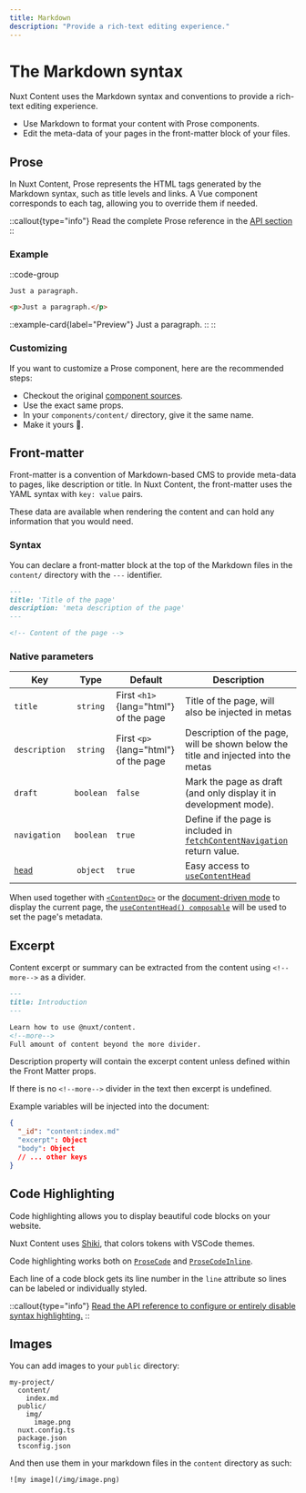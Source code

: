 ```yaml
---
title: Markdown
description: "Provide a rich-text editing experience."
---
```


# The Markdown syntax

Nuxt Content uses the Markdown syntax and conventions to provide a rich-text editing experience.

- Use Markdown to format your content with Prose components.
- Edit the meta-data of your pages in the front-matter block of your files.

## Prose

In Nuxt Content, Prose represents the HTML tags generated by the Markdown syntax, such as title levels and links. A Vue component corresponds to each tag, allowing you to override them if needed.

::callout{type="info"}
Read the complete Prose reference in the [API section](/api/components/prose)
::

### Example

::code-group
  ```markdown [Markdown]
  Just a paragraph.
  ```

  ```html [Output]
  <p>Just a paragraph.</p>
  ```

  ::example-card{label="Preview"}
  Just a paragraph.
  ::
::

### Customizing

If you want to customize a Prose component, here are the recommended steps:

- Checkout the original [component sources](https://github.com/nuxt-modules/mdc/blob/main/src/runtime/components/prose).
- Use the exact same props.
- In your `components/content/` directory, give it the same name.
- Make it yours 🚀.

## Front-matter

Front-matter is a convention of Markdown-based CMS to provide meta-data to pages, like description or title. In Nuxt Content, the front-matter uses the YAML syntax with `key: value` pairs.

These data are available when rendering the content and can hold any information that you would need.

### Syntax

You can declare a front-matter block at the top of the Markdown files in the `content/` directory with the `---` identifier.

```md [content/index.md]
---
title: 'Title of the page'
description: 'meta description of the page'
---

<!-- Content of the page -->
```

### Native parameters

| Key                                         |   Type    | Default                               | Description                                                                                              |
| ------------------------------------------- | :-------: | ------------------------------------- | -------------------------------------------------------------------------------------------------------- |
| `title`                                     | `string`  | First `<h1>`{lang="html"} of the page | Title of the page, will also be injected in metas                                                        |
| `description`                               | `string`  | First `<p>`{lang="html"} of the page  | Description of the page, will be shown below the title and injected into the metas                       |
| `draft`                                     | `boolean` | `false`                               | Mark the page as draft (and only display it in development mode).                                        |
| `navigation`                                | `boolean` | `true`                                | Define if the page is included in [`fetchContentNavigation`](/guide/displaying/navigation) return value. |
| [`head`](/api/composables/use-content-head) | `object`  | `true`                                | Easy access to [`useContentHead`](/api/composables/use-content-head)                                     |

When used together with [`<ContentDoc>`](/guide/displaying/rendering#contentdoc-) or the [document-driven mode](/guide/writing/document-driven) to display the current page, the [`useContentHead() composable`](/api/composables/use-content-head) will be used to set the page's metadata.

## Excerpt

Content excerpt or summary can be extracted from the content using `<!--more-->` as a divider.

```md
---
title: Introduction
---

Learn how to use @nuxt/content.
<!--more-->
Full amount of content beyond the more divider.
```

Description property will contain the excerpt content unless defined within the Front Matter props.

If there is no `<!--more-->` divider in the text then excerpt is undefined.

Example variables will be injected into the document:

```json
{
  "_id": "content:index.md"
  "excerpt": Object
  "body": Object
  // ... other keys
}
```

## Code Highlighting

Code highlighting allows you to display beautiful code blocks on your website.

Nuxt Content uses [Shiki](https://github.com/shikijs/shiki), that colors tokens with VSCode themes.

Code highlighting works both on [`ProseCode`](/api/components/prose#prosecode) and [`ProseCodeInline`](/api/components/prose#prosecodeinline).

Each line of a code block gets its line number in the `line` attribute so lines can be labeled or individually styled.

::callout{type="info"}
[Read the API reference to configure or entirely disable syntax highlighting.](/api/configuration#highlight)
::

## Images

You can add images to your `public` directory:

```
my-project/
  content/
    index.md
  public/
    img/
      image.png
  nuxt.config.ts
  package.json
  tsconfig.json
```

And then use them in your markdown files in the `content` directory as such:

```md[content/index.md]
![my image](/img/image.png)
```
